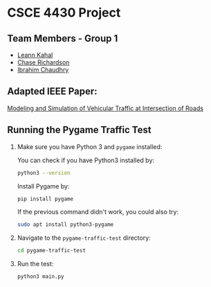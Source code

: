 # CSCE 4430 Project

## Team Members - Group 1
* [Leann Kahal](https://github.com/lnkl26)
* [Chase Richardson]()
* [Ibrahim Chaudhry](https://github.com/IChaudhry892)

## Adapted IEEE Paper:
[Modeling and Simulation of Vehicular Traffic at Intersection of Roads](https://ieeexplore.ieee.org/document/9509721)

## Running the Pygame Traffic Test

1. Make sure you have Python 3 and `pygame` installed:

   You can check if you have Python3 installed by:
   ```sh
   python3 --version
   ```

   Install Pygame by:
   
   ```sh
   pip install pygame
   ````
   
   If the previous command didn't work, you could also try:
   
   ```sh
   sudo apt install python3-pygame
   ```
   
3. Navigate to the `pygame-traffic-test` directory:
   ```sh
   cd pygame-traffic-test
4. Run the test:
   ```sh
   python3 main.py

